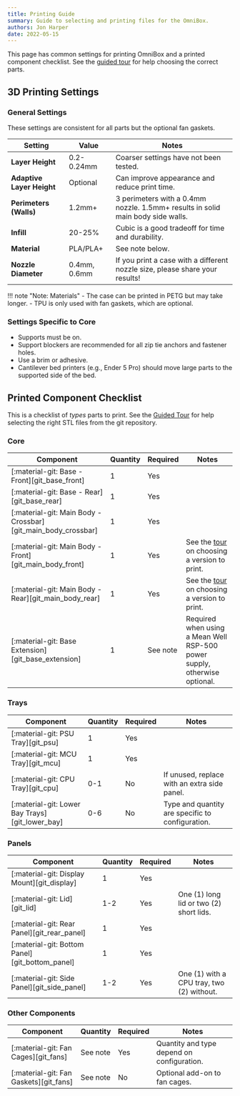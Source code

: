 ```yaml
---
title: Printing Guide
summary: Guide to selecting and printing files for the OmniBox.
authors: Jon Harper
date: 2022-05-15
---
```


This page has common settings for printing OmniBox and a printed component checklist. See the [guided tour][tour] for help choosing the correct parts.

## 3D Printing Settings

### General Settings

These settings are consistent for all parts but the optional fan gaskets.

| Setting                   | Value        | Notes |
|---------------------------|--------------|------|
| **Layer Height**          | 0.2-0.24mm   | Coarser settings have not been tested. |
| **Adaptive Layer Height** | Optional     | Can improve appearance and reduce print time.    |
| **Perimeters (Walls)**    | 1.2mm+       | 3 perimeters with a 0.4mm nozzle. 1.5mm+ results in solid main body side walls. |
| **Infill**                | 20-25%       | Cubic is a good tradeoff for time and durability. |
| **Material**              | PLA/PLA+     | See note below. |
| **Nozzle Diameter**       | 0.4mm, 0.6mm | If you print a case with a different nozzle size, please share your results! |

!!! note "Note: Materials"
    - The case can be printed in PETG but may take longer.
    - TPU is only used with fan gaskets, which are optional.

### Settings Specific to Core

- Supports must be on.
- Support blockers are recommended for all zip tie anchors and fastener holes.
- Use a brim or adhesive.
- Cantilever bed printers (e.g., Ender 5 Pro) should move large parts to the supported side of the bed.

## Printed Component Checklist

This is a checklist of *types* parts to print. See the [Guided Tour][tour] for help selecting the right STL files from the git repository.

### Core

| Component                                                        | Quantity | Required | Notes  |
|------------------------------------------------------------------|----------|----------|--------|
| [:material-git: Base - Front][git_base_front]                    | 1        | Yes      |        |
| [:material-git: Base - Rear][git_base_rear]                      | 1        | Yes      |        |
| [:material-git: Main Body - Crossbar][git_main_body_crossbar]    | 1        | Yes      |        |
| [:material-git: Main Body - Front][git_main_body_front]          | 1        | Yes      | See the [tour][tour] on choosing a version to print. |
| [:material-git: Main Body - Rear][git_main_body_rear]            | 1        | Yes      | See the [tour][tour] on choosing a version to print. |
| [:material-git: Base Extension][git_base_extension]              | 1        | See note | Required when using a Mean Well RSP-500 power supply, otherwise optional. |

### Trays

| Component                                       | Quantity | Required | Notes  |
|-------------------------------------------------|----------|----------|--------|
| [:material-git: PSU Tray][git_psu]              | 1        | Yes      |        |
| [:material-git: MCU Tray][git_mcu]              | 1        | Yes      |        |
| [:material-git: CPU Tray][git_cpu]              | 0-1      | No       | If unused, replace with an extra side panel. |
| [:material-git: Lower Bay Trays][git_lower_bay] | 0-6      | No       | Type and quantity are specific to configuration. |

### Panels

| Component                                       | Quantity | Required | Notes  |
|-------------------------------------------------|----------|----------|--------|
| [:material-git: Display Mount][git_display]     | 1        | Yes      |       |
| [:material-git: Lid][git_lid]                   | 1-2      | Yes      | One (1) long lid or two (2) short lids. |
| [:material-git: Rear Panel][git_rear_panel]     | 1        | Yes      |       |
| [:material-git: Bottom Panel][git_bottom_panel] | 1        | Yes      |       |
| [:material-git: Side Panel][git_side_panel]     | 1-2      | Yes      | One (1) with a CPU tray, two (2) without. |

### Other Components

| Component                                       | Quantity | Required | Notes  |
|-------------------------------------------------|----------|----------|--------|
| [:material-git: Fan Cages][git_fans]            | See note | Yes      | Quantity and type depend on configuration. |
| [:material-git: Fan Gaskets][git_fans]          | See note | No       | Optional add-on to fan cages. |

[tour]: tour.md "Visual Guided Tour"